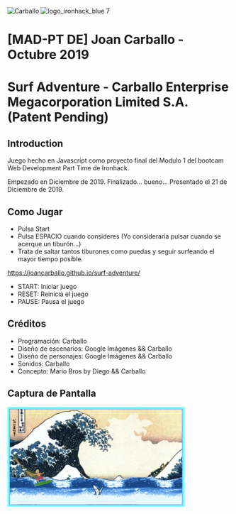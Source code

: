 <img src="https://avatars1.githubusercontent.com/u/45364181?s=460&v=4" alt="Carballo" width="200" height="200"> ![logo_ironhack_blue 7](https://user-images.githubusercontent.com/23629340/40541063-a07a0a8a-601a-11e8-91b5-2f13e4e6b441.png)
# [MAD-PT DE] Joan Carballo - Octubre 2019

# Surf Adventure - Carballo Enterprise Megacorporation Limited S.A. (Patent Pending)

## Introduction

Juego hecho en Javascript como proyecto final del Modulo 1 del bootcam Web Development Part Time de Ironhack. 

Empezado en Diciembre de 2019. Finalizado... bueno... Presentado el 21 de Diciembre de 2019. 

## Como Jugar

- Pulsa Start
- Pulsa ESPACIO cuando consideres (Yo consideraría pulsar cuando se acerque un tiburón...)
- Trata de saltar tantos tiburones como puedas y seguir surfeando el mayor tiempo posible.

https://joancarballo.github.io/surf-adventure/

- START: Iniciar juego
- RESET: Reinicia el juego
- PAUSE: Pausa el juego

## Créditos

- Programación: Carballo
- Diseño de escenarios: Google Imágenes && Carballo
- Diseño de personajes: Google Imágenes && Carballo
- Sonidos: Carballo
- Concepto: Mario Bros by Diego && Carballo

## Captura de Pantalla

<img src="https://github.com/joancarballo/surf-adventure/blob/master/images/gameplay.png" alt="Carballo" width="400" height="225">